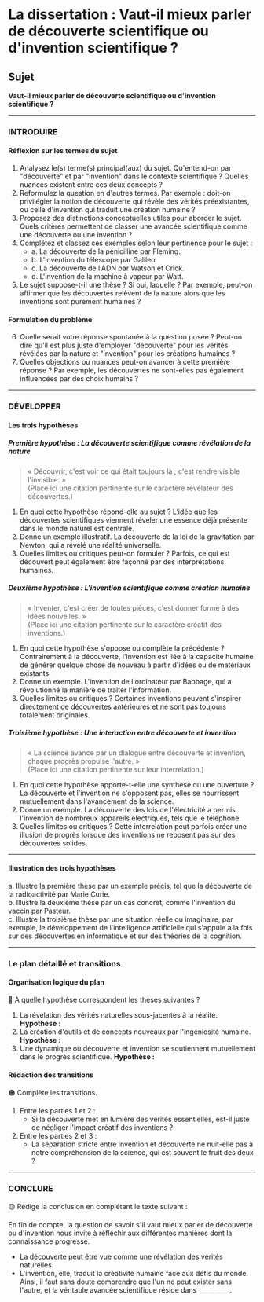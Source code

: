 # La dissertation : Vaut-il mieux parler de découverte scientifique ou d'invention scientifique ?

## Sujet
**Vaut-il mieux parler de découverte scientifique ou d'invention scientifique ?**

---

### INTRODUIRE

#### Réflexion sur les termes du sujet

1. Analysez le(s) terme(s) principal(aux) du sujet. Qu'entend-on par "découverte" et par "invention" dans le contexte scientifique ? Quelles nuances existent entre ces deux concepts ?
2. Reformulez la question en d'autres termes. Par exemple : doit-on privilégier la notion de découverte qui révèle des vérités préexistantes, ou celle d'invention qui traduit une création humaine ?
3. Proposez des distinctions conceptuelles utiles pour aborder le sujet. Quels critères permettent de classer une avancée scientifique comme une découverte ou une invention ?
4. Complétez et classez ces exemples selon leur pertinence pour le sujet :
   - a. La découverte de la pénicilline par Fleming.  
   - b. L'invention du télescope par Galileo.  
   - c. La découverte de l'ADN par Watson et Crick.  
   - d. L'invention de la machine à vapeur par Watt.  
5. Le sujet suppose-t-il une thèse ? Si oui, laquelle ? Par exemple, peut-on affirmer que les découvertes relèvent de la nature alors que les inventions sont purement humaines ?

#### Formulation du problème

6. Quelle serait votre réponse spontanée à la question posée ? Peut-on dire qu'il est plus juste d'employer "découverte" pour les vérités révélées par la nature et "invention" pour les créations humaines ?
7. Quelles objections ou nuances peut-on avancer à cette première réponse ? Par exemple, les découvertes ne sont-elles pas également influencées par des choix humains ?

---

### DÉVELOPPER

#### Les trois hypothèses

##### Première hypothèse : La découverte scientifique comme révélation de la nature

> « Découvrir, c'est voir ce qui était toujours là ; c'est rendre visible l'invisible. »  
> (Place ici une citation pertinente sur le caractère révélateur des découvertes.)

1. En quoi cette hypothèse répond-elle au sujet ? L’idée que les découvertes scientifiques viennent révéler une essence déjà présente dans le monde naturel est centrale.
2. Donne un exemple illustratif. La découverte de la loi de la gravitation par Newton, qui a révélé une réalité universelle.
3. Quelles limites ou critiques peut-on formuler ? Parfois, ce qui est découvert peut également être façonné par des interprétations humaines.

##### Deuxième hypothèse : L'invention scientifique comme création humaine

> « Inventer, c'est créer de toutes pièces, c'est donner forme à des idées nouvelles. »  
> (Place ici une citation pertinente sur le caractère créatif des inventions.)

1. En quoi cette hypothèse s'oppose ou complète la précédente ? Contrairement à la découverte, l'invention est liée à la capacité humaine de générer quelque chose de nouveau à partir d'idées ou de matériaux existants.
2. Donne un exemple. L'invention de l'ordinateur par Babbage, qui a révolutionné la manière de traiter l'information.
3. Quelles limites ou critiques ? Certaines inventions peuvent s'inspirer directement de découvertes antérieures et ne sont pas toujours totalement originales.

##### Troisième hypothèse : Une interaction entre découverte et invention

> « La science avance par un dialogue entre découverte et invention, chaque progrès propulse l'autre. »  
> (Place ici une citation pertinente sur leur interrelation.)

1. En quoi cette hypothèse apporte-t-elle une synthèse ou une ouverture ? La découverte et l'invention ne s'opposent pas, elles se nourrissent mutuellement dans l'avancement de la science.
2. Donne un exemple. La découverte des lois de l'électricité a permis l'invention de nombreux appareils électriques, tels que le téléphone.
3. Quelles limites ou critiques ? Cette interrelation peut parfois créer une illusion de progrès lorsque des inventions ne reposent pas sur des découvertes solides.

---

#### Illustration des trois hypothèses

a. Illustre la première thèse par un exemple précis, tel que la découverte de la radioactivité par Marie Curie.  
b. Illustre la deuxième thèse par un cas concret, comme l'invention du vaccin par Pasteur.  
c. Illustre la troisième thèse par une situation réelle ou imaginaire, par exemple, le développement de l'intelligence artificielle qui s'appuie à la fois sur des découvertes en informatique et sur des théories de la cognition.

---

### Le plan détaillé et transitions

#### Organisation logique du plan

🔴 À quelle hypothèse correspondent les thèses suivantes ?

1. La révélation des vérités naturelles sous-jacentes à la réalité. **Hypothèse :**
2. La création d'outils et de concepts nouveaux par l'ingéniosité humaine. **Hypothèse :**
3. Une dynamique où découverte et invention se soutiennent mutuellement dans le progrès scientifique. **Hypothèse :**

#### Rédaction des transitions

🟠 Complète les transitions.

1. Entre les parties 1 et 2 :  
   - Si la découverte met en lumière des vérités essentielles, est-il juste de négliger l'impact créatif des inventions ?
2. Entre les parties 2 et 3 :  
   - La séparation stricte entre invention et découverte ne nuit-elle pas à notre compréhension de la science, qui est souvent le fruit des deux ?

---

### CONCLURE

🟡 Rédige la conclusion en complétant le texte suivant :

En fin de compte, la question de savoir s'il vaut mieux parler de découverte ou d'invention nous invite à réfléchir aux différentes manières dont la connaissance progresse.  
- La découverte peut être vue comme une révélation des vérités naturelles.  
- L'invention, elle, traduit la créativité humaine face aux défis du monde.  
Ainsi, il faut sans doute comprendre que l'un ne peut exister sans l'autre, et la véritable avancée scientifique réside dans __________.